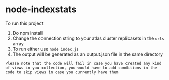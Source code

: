 # node-indexstats

To run this project 
1. Do npm install 
2. Change the connection string to your atlas cluster replicasets in the `urls` array  
3. To run either use `node index.js`
4. The output will be generated as an output.json file in the same directory 

`Please note that the code will fail in case you have created any kind of views in you collection, you would have to add conditions in the code to skip views in case you currently have them` 

